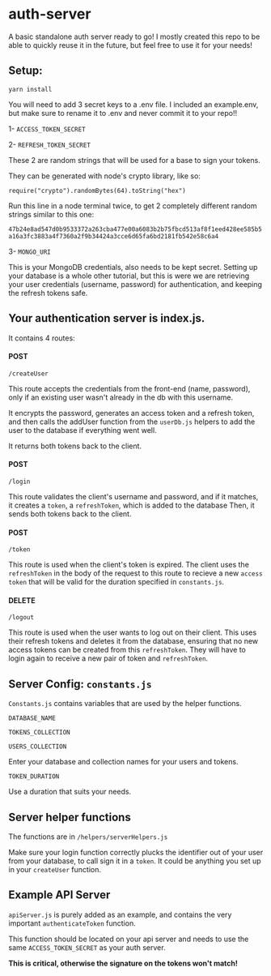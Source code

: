 # auth-server

A basic standalone auth server ready to go!
I mostly created this repo to be able to quickly reuse it in the future, but feel free to use it for your needs!

## Setup:

```
yarn install
```

You will need to add 3 secret keys to a .env file. I included an example.env, but make sure to rename it to .env and never commit it to your repo!!

1- `ACCESS_TOKEN_SECRET`

2- `REFRESH_TOKEN_SECRET`

These 2 are random strings that will be used for a base to sign your tokens.

They can be generated with node's crypto library, like so:

```
require("crypto").randomBytes(64).toString("hex")
```

Run this line in a node terminal twice, to get 2 completely different random strings similar to this one:

`47b24e8ad547d0b9533372a263cba477e00a6083b2b75fbcd513af8f1eed428ee585b5a16a3fc3883a4f7360a2f9b34424a3cce6d65fa6bd2181fb542e58c6a4`

3- `MONGO_URI`

This is your MongoDB credentials, also needs to be kept secret.
Setting up your database is a whole other tutorial, but this is were we are retrieving your user credentials (username, password) for authentication, and keeping the refresh tokens safe.

## Your authentication server is index.js.

It contains 4 routes:

#### POST

```
/createUser
```

This route accepts the credentials from the front-end (name, password), only if an existing user wasn't already in the db with this username.

It encrypts the password, generates an access token and a refresh token, and then calls the addUser function from the `userDb.js` helpers to add the user to the database if everything went well.

It returns both tokens back to the client.

#### POST

```
/login
```

This route validates the client's username and password, and if it matches, it creates a `token`, a `refreshToken`, which is added to the database
Then, it sends both tokens back to the client.

#### POST

```
/token
```

This route is used when the client's token is expired. The client uses the `refreshToken` in the body of the request to this route to recieve a new `access token` that will be valid for the duration specified in `constants.js`.

#### DELETE

```
/logout
```

This route is used when the user wants to log out on their client. This uses their refresh tokens and deletes it from the database, ensuring that no new access tokens can be created from this `refreshToken`. They will have to login again to receive a new pair of token and `refreshToken`.

## Server Config: `constants.js`

`Constants.js` contains variables that are used by the helper functions.

`DATABASE_NAME`

`TOKENS_COLLECTION`

`USERS_COLLECTION`

Enter your database and collection names for your users and tokens.

`TOKEN_DURATION`

Use a duration that suits your needs.

## Server helper functions

The functions are in `/helpers/serverHelpers.js`

Make sure your login function correctly plucks the identifier out of your user from your database, to call sign it in a `token`. It could be anything you set up in your `createUser` function.

## Example API Server

`apiServer.js` is purely added as an example, and contains the very important `authenticateToken` function.

This function should be located on your api server and needs to use the same `ACCESS_TOKEN_SECRET` as your auth server.

**This is critical, otherwise the signature on the tokens won't match!**
